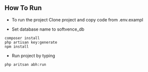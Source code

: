 ## How To Run

-   To run the project
    Clone project and copy code from .env.exampl

-   Set database name to softvence_db

```
composer install
php artisan key:generate
npm install
```

-   Run project by typing

```
php aritsan abh:run
```
